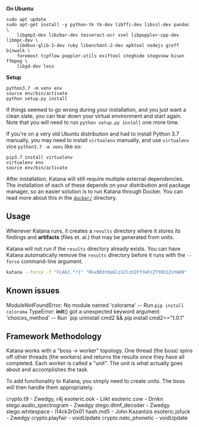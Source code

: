 

**On Ubuntu**

```
sudo apt update
sudo apt-get install -y python-tk tk-dev libffi-dev libssl-dev pandoc \
	libgmp3-dev libzbar-dev tesseract-ocr xsel libpoppler-cpp-dev libmpc-dev \
	libdbus-glib-1-dev ruby libenchant-2-dev apktool nodejs groff binwalk \
	foremost tcpflow poppler-utils exiftool steghide stegsnow bison ffmpeg \
	libgd-dev less
```

**Setup**

```
python3.7 -m venv env
source env/bin/activate
python setup.py install
```

If things seemed to go wrong during your installation, and you just want a clean 
slate, you can tear down your virtual environment and start again. Note that 
you will need to run `python setup.py install` one more time.

If you're on a very old Ubuntu distribution and had to install Python 3.7
manually, you may need to install `virtualenv` manually, and use `virtualenv`
vice `python3.7 -m venv` like so:

```
pip3.7 install virtualenv
virtualenv env
source env/bin/activate
```

After installation, Katana will still require multiple external dependencies.
The installation of each of these depends on your distribution and package
manager, so an easier solution is to run Katana through Docker. You can read
more about this in the [`docker/`](docker/) directory.


Usage
----------------

Whenever Katana runs, it creates a `results` directory where it stores its 
findings and **artifacts** (files et. al.) that may be generated from units.

Katana will not run if the `results` directory already exists. You can
have Katana automatically remove the `results` directory before it runs with
the `--force` command-line argument.

```bash
katana --force -f "FLAG{.*?}" "RkxBR3t0aGlzX2lzX2FfYmFzZTY0X2ZsYWd9"
```

Known issues
---------------
ModuleNotFoundError: No module named 'colorama' -- Run `pip install colorama`
TypeError: __init__() got a unexpected keyword argument 'choices_method' -- Run `pip uninstall cmd2 && pip install cmd2=="1.0.1"

Framework Methodology
---------------------

Katana works with a "boss -> worker" topology. One thread (the boss) spins off
other threads (the workers) and returns the results once they have all 
completed. Each worker is called a "unit". The unit is what actually goes 
about and accomplishes the task.

To add functionality to Katana, you simply need to create units. 
The boss will then handle them appropriately.



crypto.t9 - Zwedgy, r4j
esoteric.ook - Liikt
esoteric.cow - Drnkn
stego.audio_spectrogram - Zwedgy
stego.dtmf_decoder - Zwedgy
stego.whitespace - l14ck3r0x01
hash.md5 - John Kazantzis
esoteric.jsfuck - Zwedgy
crypto.playfair - voidUpdate
crypto.nato_phonetic - voidUpdate
```
